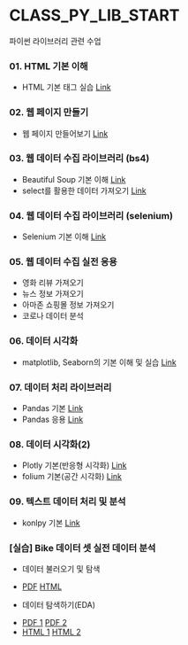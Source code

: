 # CLASS_PY_LIB_START
 파이썬 라이브러리 관련 수업

### 01. HTML 기본 이해
 - HTML 기본 태그 실습 [Link]()
 
### 02. 웹 페이지 만들기
 - 웹 페이지 만들어보기 [Link]()

### 03. 웹 데이터 수집 라이브러리 (bs4)
 - Beautiful Soup 기본 이해 [Link]()
 - select를 활용한 데이터 가져오기 [Link]()
 
### 04. 웹 데이터 수집 라이브러리 (selenium)
 - Selenium 기본 이해 [Link]()
 
### 05. 웹 데이터 수집 실전 응용
 - 영화 리뷰 가져오기
 - 뉴스 정보 가져오기
 - 아마존 쇼핑몰 정보 가져오기 
 - 코로나 데이터 분석
 
### 06. 데이터 시각화
 - matplotlib, Seaborn의 기본 이해 및 실습 [Link]()

### 07. 데이터 처리 라이브러리
 - Pandas 기본 [Link]()
 - Pandas 응용 [Link]()
 
### 08. 데이터 시각화(2)
 - Plotly 기본(반응형 시각화) [Link]()
 - folium 기본(공간 시각화) [Link]()
 
### 09. 텍스트 데이터 처리 및 분석
 - konlpy 기본 [Link]()
 
### [실습] Bike 데이터 셋 실전 데이터 분석
- 데이터 불러오기 및 탐색 
 * [PDF](https://ldjwj.github.io/CLASS_PY_LIB_START/Data_01_01_Bike_EDA_2204.pdf) [HTML](https://ldjwj.github.io/CLASS_PY_LIB_START/Data_01_01_Bike_EDA_2204.html)
 
- 데이터 탐색하기(EDA) 
 * [PDF 1](https://ldjwj.github.io/CLASS_PY_LIB_START/Data_01_02_Bike_EDA_2204.pdf) [PDF 2](https://ldjwj.github.io/CLASS_PY_LIB_START/Data_01_03_Bike_EDA_2204.pdf)
 * [HTML 1](https://ldjwj.github.io/CLASS_PY_LIB_START/Data_01_02_Bike_EDA_2204.html) [HTML 2](https://ldjwj.github.io/CLASS_PY_LIB_START/Data_01_03_Bike_EDA_2204.html)


 

